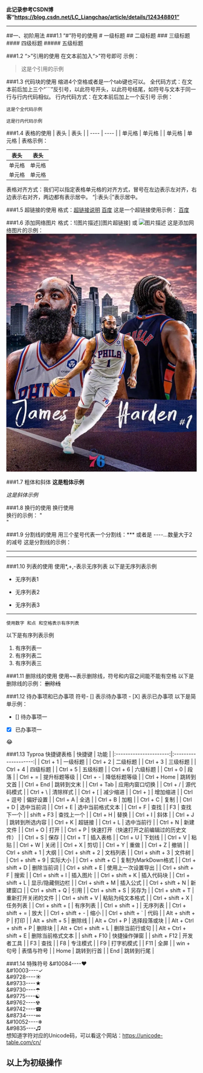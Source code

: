 **此记录参考CSDN博客“https://blog.csdn.net/LC_Liangchao/article/details/124348801”**

------
##一、初阶用法
###1.1 “#”符号的使用
    # 一级标题
    ## 二级标题
    ### 三级标题
    #### 四级标题
    ##### 五级标题

###1.2 “>”引用的使用
    在文本前加入“>”符号即可
示例：
>这是个引用的示例

###1.3 代码块的使用
    缩进4个空格或者是一个tab键也可以。
    全代码方式：在文本前后加上三个“```”反引号，以此符号开头，以此符号结尾，如符号与文本于同一行与行内代码相似。
    行内代码方式：在文本前后加上一个反引号
示例：
```
这是个全代码示例
```
`这是行内代码示例`

###1.4 表格的使用
    |  表头   | 表头  |
    |  ----  | ----  |
    | 单元格  | 单元格 |
    | 单元格  | 单元格 |
表格示例：

| 表头  | 表头  |
|-----|-----|
| 单元格 | 单元格 |
| 单元格 | 单元格 |
表格对齐方式：我们可以指定表格单元格的对齐方式，冒号在左边表示左对齐，右边表示右对齐，两边都有表示居中。
“|:表头:|”表示居中。

###1.5 超链接的使用
    格式：[超链接说明](超链接地址)
         [百度](www.baidu.com)
这是一个超链接使用示例：
[百度](www.baidu.com)

###1.6 添加网络图片
    格式：![图片描述][图片超链接] 或 ![图片描述](图片超链接)
这是添加网络图片的示例：
![JamesHarden.png](images/JamesHarden.png)


###1.7 粗体和斜体
**这是粗体示例**

*这是斜体示例*

###1.8 换行的使用
    换行使用 </br>
换行的示例：
"</br>"


###1.9 分割线的使用
    用三个星号代表一个分割线：*** 或者是 ----...数量大于2的减号
这是分割线的示例：
***

----

###1.10 列表的使用
    使用*,+,-表示无序列表
以下是无序列表示例
- 无序列表1
* 无序列表2
+ 无序列表3
----
    使用数字 和点 和空格表示有序列表
以下是有序列表示例
1. 有序列表一
2. 有序列表二
3. 有序列表三

###1.11 删除线的使用
    使用~~表示删除线，符号和内容之间能不能有空格
以下是删除线的示例：
~~删除线~~

###1.12 待办事项和已办事项
    符号- [] 表示待办事项
        - [X] 表示已办事项
以下是简单示例：
- [] 待办事项一
- [X] 已办事项一

😂

###1.13 Typroa 快捷键表格
|          快捷键           |          功能          |
|:----------------------:|:--------------------:|
|        Ctrl + 1        |         一级标题         |
|        Ctrl + 2        |         二级标题         |
|        Ctrl + 3        |         三级标题         |
|        Ctrl + 4        |         四级标题         |
|        Ctrl + 5        |         五级标题         |
|        Ctrl + 6        |         六级标题         |
|        Ctrl + 0        |          段落          |
|        Ctrl + =        |        提升标题等级        |
|        Ctrl + -        |        降低标题等级        |
|      Ctrl + Home       |        跳转到文首         |
|       Ctrl + End       |        跳转到文末         |
|       Ctrl + Tab       |       应用内窗口切换        |
|        Ctrl + /        |        源代码模式         |
|        Ctrl + \        |         清除样式         |
|        Ctrl + [        |         减少缩进         |
|        Ctrl + ]        |         增加缩进         |
|       Ctrl + 逗号        |         偏好设置         |
|        Ctrl + A        |          全选          |
|        Ctrl + B        |          加粗          |
|        Ctrl + C        |          复制          |
|        Ctrl + D        |        选中当前词         |
|        Ctrl + E        |       选中当前格式文本       |
|        Ctrl + F        |          查找          |
|           F3           |        查找下一个         |
|       shift + F3       |        查找上一个         |
|        Ctrl + H        |          替换          |
|        Ctrl + I        |          斜体          |
|        Ctrl + J        |       跳转到所选内容        |
|        Ctrl + K        |         超链接          |
|        Ctrl + L        |        选中当前行         |
|        Ctrl + N        |         新建文件         |
|        Ctrl + O        |          打开          |
|        Ctrl + P        | 快速打开（快速打开之前编辑过的历史文件） |
|        Ctrl + S        |          保存          |
|        Ctrl + T        |         插入表格         |
|        Ctrl + U        |         下划线          |
|        Ctrl + V        |          粘贴          |
|        Ctrl + W        |          关闭          |
|        Ctrl + X        |          剪切          |
|        Ctrl + Y        |          重做          |
|        Ctrl + Z        |          撤销          |
|    Ctrl + shift + 1    |          大纲          |
|    Ctrl + shift + 2    |         文档列表         |
|    Ctrl + shift + 3    |         文件树          |
|    Ctrl + shift + 9    |         实际大小         |
|    Ctrl + shift + C    |    复制为MarkDown格式     |
|    Ctrl + shift + D    |        删除当前词         |
|    Ctrl + shift + E    |      使用上一次设置导出       |
|    Ctrl + shift + F    |          搜索          |
|    Ctrl + shift + I    |         插入图片         |
|    Ctrl + shift + K    |        插入代码块         |
|    Ctrl + shift + L    |       显示/隐藏侧边栏       |
|    Ctrl + shift + M    |         插入公式         |
|    Ctrl + shift + N    |         新建窗口         |
|    Ctrl + shift + Q    |          引用          |
|    Ctrl + shift + S    |         另存为          |
|    Ctrl + shift + T    |      重新打开关闭的文件       |
|    Ctrl + shift + V    |       粘贴为纯文本格式       |
|    Ctrl + shift + X    |         任务列表         |
|    Ctrl + shift + [    |         有序列表         |
|    Ctrl + shift + ]    |         无序列表         |
|    Ctrl + shift + =    |          放大          |
|    Ctrl + shift + -    |          缩小          |
|    Ctrl + shift + `    |          代码          |
|    Alt + shift + P     |          打印          |
|    Alt + shift + 5     |         删除线          |
|     Alt + Ctrl + P     |        选择段落或块        |
| Alt + Ctrl + shift + P |         删除块          |
| Alt + Ctrl + shift + L |       删除当前行或句        |
| Alt + Ctrl + shift + E |       删除当前格式文本       |
|      shift + F10       |        快捷操作弹窗        |
|      shift + F12       |        开发者工具         |
|           F3           |          查找          |
|           F8           |         专注模式         |
|           F9           |        打字机模式         |
|          F11           |          全屏          |
|        win + 句号        |        表情与符号         |
|          Home          |        跳转到行首         |
|          End           |        跳转到行尾         |


###1.14 特殊符号
&#10084----&#10084;</br>
&#10003----&#10003;</br>
&#9728----&#9728;</br>
&#9733----&#9733;</br>
&#9730----&#9730;</br>
&#9775----&#9775;</br>
&#9762----&#9762;</br>
&#9742----&#9742;</br>
&#8734----&#8734;</br>
&#10052----&#10052;</br>
&#9835----&#9835;</br>
想知道字符对应的Unicode码，可以看这个网站：https://unicode-table.com/cn/

以上为初级操作
----

